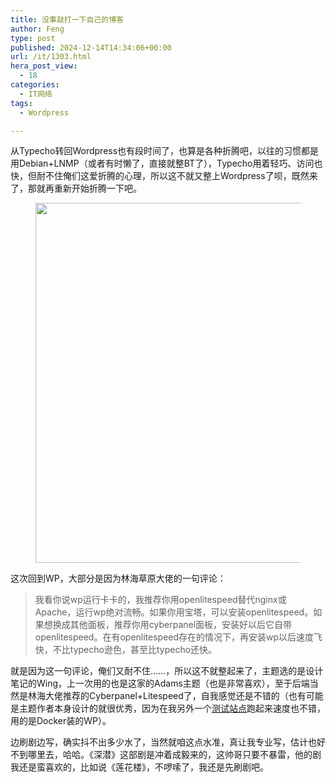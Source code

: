 ```yaml
---
title: 没事敲打一下自己的博客
author: Feng
type: post
published: 2024-12-14T14:34:06+00:00
url: /it/1303.html
hera_post_view:
  - 18
categories:
  - IT网络
tags:
  - Wordpress

---
```

从Typecho转回Wordpress也有段时间了，也算是各种折腾吧，以往的习惯都是用Debian+LNMP（或者有时懒了，直接就整BT了），Typecho用着轻巧、访问也快，但耐不住俺们这爱折腾的心理，所以这不就又整上Wordpress了呗，既然来了，那就再重新开始折腾一下吧。<figure class="wp-block-image size-full">

<img loading="lazy" decoding="async" width="1024" height="576" src="https://image.uu126.cn/wp-content/uploads/2024/12/20241214224007621.jpeg!Tupian01" alt="" class="wp-image-1311" srcset="https://image.uu126.cn/wp-content/uploads/2024/12/20241214224007621.jpeg!Tupian01 1024w, https://image.uu126.cn/wp-content/uploads/2024/12/20241214224007621-300x169.jpeg!Tupian01 300w, https://image.uu126.cn/wp-content/uploads/2024/12/20241214224007621-768x432.jpeg!Tupian01 768w" sizes="auto, (max-width: 1024px) 100vw, 1024px" /> </figure> 

这次回到WP，大部分是因为林海草原大佬的一句评论：

<blockquote class="wp-block-quote is-layout-flow wp-block-quote-is-layout-flow">
  <p>
    我看你说wp运行卡卡的，我推荐你用openlitespeed替代nginx或Apache，运行wp绝对流畅。如果你用宝塔，可以安装openlitespeed。如果想换成其他面板，推荐你用cyberpanel面板，安装好以后它自带openlitespeed。在有openlitespeed存在的情况下，再安装wp以后速度飞快，不比typecho逊色，甚至比typecho还快。
  </p>
</blockquote>

就是因为这一句评论，俺们又耐不住……，所以这不就整起来了，主题选的是设计笔记的Wing，上一次用的也是这家的Adams主题（也是非常喜欢），至于后端当然是林海大佬推荐的Cyberpanel+Litespeed了，自我感觉还是不错的（也有可能是主题作者本身设计的就很优秀，因为在我另外一个[测试站点][1]跑起来速度也不错，用的是Docker装的WP）。

边刷剧边写，确实抖不出多少水了，当然就咱这点水准，真让我专业写，估计也好不到哪里去，哈哈。《深潜》这部剧是冲着成毅来的，这帅哥只要不暴雷，他的剧我还是蛮喜欢的，比如说《莲花楼》，不啰嗦了，我还是先刷剧吧。

 [1]: https://blog.zfei.net/